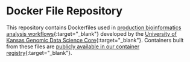 # Docker File Repository

This repository contains Dockerfiles used in [production bioinformatics analysis workflows](https://github.com/KU-GDSC/workflows){:target="\_blank"} developed by the [University of Kansas Genomic Data Science Core](https://ku-gdsc.github.io){:target="\_blank"}. Containers built from these files are [publicly available in our container registry](https://quay.io/organization/gdsc){:target="\_blank"}.
